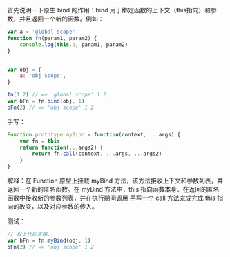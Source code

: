 首先说明一下原生 bind 的作用：bind 用于绑定函数的上下文（this指向）和参数，并且返回一个新的函数。例如：


```js
var a = 'global scope'
function fn(param1, param2) {
	console.log(this.a, param1, param2)
}


var obj = {
    a: 'obj scope',
}

fn(1,2) // => 'global scope' 1 2
var bFn = fn.bind(obj, 1)
bFn(2) // => 'obj scope' 1 2
```

手写：

```js
Function.prototype.myBind = function(context, ...args) {
    var fn = this
    return function(...args2) {
        return fn.call(context, ...args, ...args2)
    }
}
```

解释：在 Function 原型上挂载 myBind 方法，该方法接收上下文和参数列表，并返回一个新的匿名函数。在 myBind 方法中，this 指向函数本身。在返回的匿名函数中接收新的参数列表，并在执行期间调用 [手写一个 call](手写一个%20call.md) 方法完成完成 this 指向的改变，以及对应参数的传入。

测试：

```js
// 以上代码省略...
var bFn = fn.myBind(obj, 1)
bFn(2) // => 'obj scope' 1 2
```

